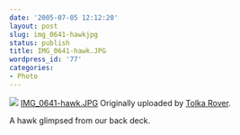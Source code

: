 ```yaml
---
date: '2005-07-05 12:12:20'
layout: post
slug: img_0641-hawkjpg
status: publish
title: IMG_0641-hawk.JPG
wordpress_id: '77'
categories:
- Photo
---
```


[![](http://photos18.flickr.com/23836535_027cd90ab1_m.jpg)](http://www.flickr.com/photos/eob/23836535/)
   [IMG_0641-hawk.JPG](http://www.flickr.com/photos/eob/23836535/)
  Originally uploaded by [Tolka Rover](http://www.flickr.com/people/eob/).

A hawk glimpsed from our back deck.

